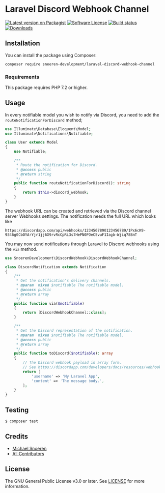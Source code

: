 # Laravel Discord Webhook Channel
[![Latest version on Packagist](https://img.shields.io/packagist/v/snoeren-development/laravel-discord-webhook-channel.svg?style=flat-square)](https://packagist.org/packages/snoeren-development/laravel-discord-webhook-channel)
[![Software License](https://img.shields.io/github/license/snoeren-development/laravel-discord-webhook-channel?style=flat-square)](LICENSE.md)
[![Build status](https://img.shields.io/github/workflow/status/snoeren-development/laravel-discord-webhook-channel/PHP%20Tests?style=flat-square)](https://github.com/snoeren-development/laravel-discord-webhook-channel/actions)
[![Downloads](https://img.shields.io/packagist/dt/snoeren-development/laravel-discord-webhook-channel?style=flat-square)](https://packagist.org/packages/snoeren-development/laravel-discord-webhook-channel)

## Installation
You can install the package using Composer:
```bash
composer require snoeren-development/laravel-discord-webhook-channel
```

### Requirements
This package requires PHP 7.2 or higher.

## Usage
In every notifiable model you wish to notify via Discord, you need to add the `routeNotificationForDiscord` method;
```php
use Illuminate\Database\Eloquent\Model;
use Illuminate\Notifications\Notifiable;

class User extends Model
{
    use Notifiable;

    /**
     * Route the notification for Discord.
     * @access public
     * @return string
     */
    public function routeNotificationForDiscord(): string
    {
        return $this->discord_webhook;
    }
}
```
The webhook URL can be created and retrieved via the Discord channel server Webhooks settings. The notification needs the full URL which looks like
```
https://discordapp.com/api/webhooks/1234567890123456789/1Px6cK9-9346g0CbOYArYjr1jj6X9rvRcCpRi3s7HePN0POeCSvuF1Iagb-Wjiq78BnT
```

You may now send notifications through Laravel to Discord webhooks using the `via` method.
```php
use SnoerenDevelopment\DiscordWebhook\DiscordWebhookChannel;

class DiscordNotification extends Notification
{
    /**
     * Get the notification's delivery channels.
     * @param  mixed $notifiable The notifiable model.
     * @access public
     * @return array
     */
    public function via($notifiable)
    {
        return [DiscordWebhookChannel::class];
    }

    /**
     * Get the Discord representation of the notification.
     * @param  mixed $notifiable The notifiable model.
     * @access public
     * @return array
     */
    public function toDiscord($notifiable): array
    {
        // The Discord webhook payload in array form.
        // See https://discordapp.com/developers/docs/resources/webhook#execute-webhook for all options.
        return [
            'username' => 'My Laravel App',
            'content' => 'The message body.',
        ];
    }
}
```

## Testing
```bash
$ composer test
```

## Credits
- [Michael Snoeren](https://github.com/MSnoeren)
- [All Contributors](https://github.com/snoeren-development/laravel-discord-webhook-channel/graphs/contributors)

## License
The GNU General Public License v3.0 or later. See [LICENSE](LICENSE.md) for more information.
